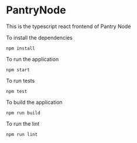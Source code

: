 # PantryNode

This is the typescript react frontend of Pantry Node

To install the dependencies

```
npm install
```

To run the application

```
npm start
```

To run tests

```
npm test
```

To build the application

```
npm run build
```

To run the lint

```
npm run lint
```
